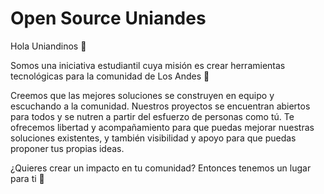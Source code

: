 # Open Source Uniandes

Hola Uniandinos 👋

Somos una iniciativa estudiantil cuya misión es crear herramientas tecnológicas para la comunidad de Los Andes 💛

Creemos que las mejores soluciones se construyen en equipo y escuchando a la comunidad. Nuestros proyectos se encuentran abiertos para todos y se nutren a partir del esfuerzo de personas como tú. Te ofrecemos libertad y acompañamiento para que puedas mejorar nuestras soluciones existentes, y también visibilidad y apoyo para que puedas proponer tus propias ideas.

¿Quieres crear un impacto en tu comunidad? Entonces tenemos un lugar para ti 💪


<!--

**Here are some ideas to get you started:**

🙋‍♀️ A short introduction - what is your organization all about?
🌈 Contribution guidelines - how can the community get involved?
👩‍💻 Useful resources - where can the community find your docs? Is there anything else the community should know?
🍿 Fun facts - what does your team eat for breakfast?
🧙 Remember, you can do mighty things with the power of [Markdown](https://docs.github.com/github/writing-on-github/getting-started-with-writing-and-formatting-on-github/basic-writing-and-formatting-syntax)
-->
